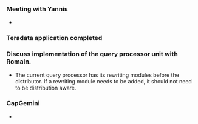 ### Meeting with Yannis
 - 

### Teradata application completed

### Discuss implementation of the query processor unit with Romain.
 - The current query processor has its rewriting modules before the distributor. If a rewriting module needs to be added, it should not need to be distribution aware. 

### CapGemini
 - 